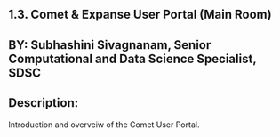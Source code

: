 ## 1.3. Comet & Expanse User Portal (Main Room)

## BY: Subhashini Sivagnanam, Senior Computational and Data Science Specialist, SDSC

## Description:
Introduction and overveiw of the Comet User Portal.
